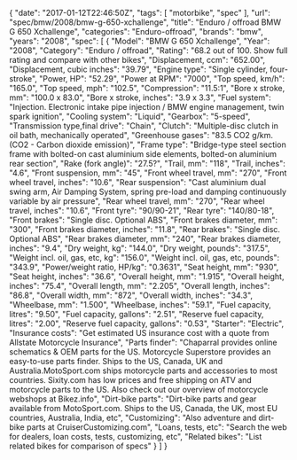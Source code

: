 {
    "date": "2017-01-12T22:46:50Z",
    "tags": [
        "motorbike",
        "spec"
    ],
    "url": "spec\/bmw\/2008\/bmw-g-650-xchallenge",
    "title": "Enduro \/ offroad BMW G 650 Xchallenge",
    "categories": "Enduro-offroad",
    "brands": "bmw",
    "years": "2008",
    "spec": [
        {
            "Model": "BMW G 650 Xchallenge",
            "Year": "2008",
            "Category": "Enduro \/ offroad",
            "Rating": "68.2 out of 100. Show full rating and compare with other bikes",
            "Displacement, ccm": "652.00",
            "Displacement, cubic inches": "39.79",
            "Engine type": "Single cylinder, four-stroke",
            "Power, HP": "52.29",
            "Power at RPM": "7000",
            "Top speed, km\/h": "165.0",
            "Top speed, mph": "102.5",
            "Compression": "11.5:1",
            "Bore x stroke, mm": "100.0 x 83.0",
            "Bore x stroke, inches": "3.9 x 3.3",
            "Fuel system": "Injection. Electronic intake pipe injection \/ BMW engine management, twin spark ignition",
            "Cooling system": "Liquid",
            "Gearbox": "5-speed",
            "Transmission type,final drive": "Chain",
            "Clutch": "Multiple-disc clutch in oil bath, mechanically operated",
            "Greenhouse gases": "83.5 CO2 g\/km. (CO2 - Carbon dioxide emission)",
            "Frame type": "Bridge-type steel section frame with bolted-on cast aluminium side elements, bolted-on aluminium rear section",
            "Rake (fork angle)": "27.5?",
            "Trail, mm": "118",
            "Trail, inches": "4.6",
            "Front suspension, mm": "45",
            "Front wheel travel, mm": "270",
            "Front wheel travel, inches": "10.6",
            "Rear suspension": "Cast aluminium dual swing arm, Air Damping System, spring pre-load and damping continuously variable by air pressure",
            "Rear wheel travel, mm": "270",
            "Rear wheel travel, inches": "10.6",
            "Front tyre": "90\/90-21",
            "Rear tyre": "140\/80-18",
            "Front brakes": "Single disc. Optional ABS",
            "Front brakes diameter, mm": "300",
            "Front brakes diameter, inches": "11.8",
            "Rear brakes": "Single disc. Optional ABS",
            "Rear brakes diameter, mm": "240",
            "Rear brakes diameter, inches": "9.4",
            "Dry weight, kg": "144.0",
            "Dry weight, pounds": "317.5",
            "Weight incl. oil, gas, etc, kg": "156.0",
            "Weight incl. oil, gas, etc, pounds": "343.9",
            "Power\/weight ratio, HP\/kg": "0.3631",
            "Seat height, mm": "930",
            "Seat height, inches": "36.6",
            "Overall height, mm": "1.915",
            "Overall height, inches": "75.4",
            "Overall length, mm": "2.205",
            "Overall length, inches": "86.8",
            "Overall width, mm": "872",
            "Overall width, inches": "34.3",
            "Wheelbase, mm": "1.500",
            "Wheelbase, inches": "59.1",
            "Fuel capacity, litres": "9.50",
            "Fuel capacity, gallons": "2.51",
            "Reserve fuel capacity, litres": "2.00",
            "Reserve fuel capacity, gallons": "0.53",
            "Starter": "Electric",
            "Insurance costs": "Get estimated US insurance cost with a quote from Allstate Motorcycle Insurance",
            "Parts finder": "Chaparral provides online schematics & OEM parts for the US.   Motorcycle Superstore provides an easy-to-use parts finder. Ships to the US, Canada, UK and Australia.MotoSport.com ships motorcycle parts and accessories to most countries.    Sixity.com has low prices and free shipping on ATV and motorcycle parts to the US. Also check out our overview of motorcycle webshops at Bikez.info",
            "Dirt-bike parts": "Dirt-bike parts and gear available from MotoSport.com. Ships to the US, Canada, the UK, most EU countries, Australia, India, etc",
            "Customizing": "Also adventure and dirt-bike parts at CruiserCustomizing.com",
            "Loans, tests, etc": "Search the web for dealers, loan costs, tests, customizing, etc",
            "Related bikes": "List related bikes for comparison of specs"
        }
    ]
}